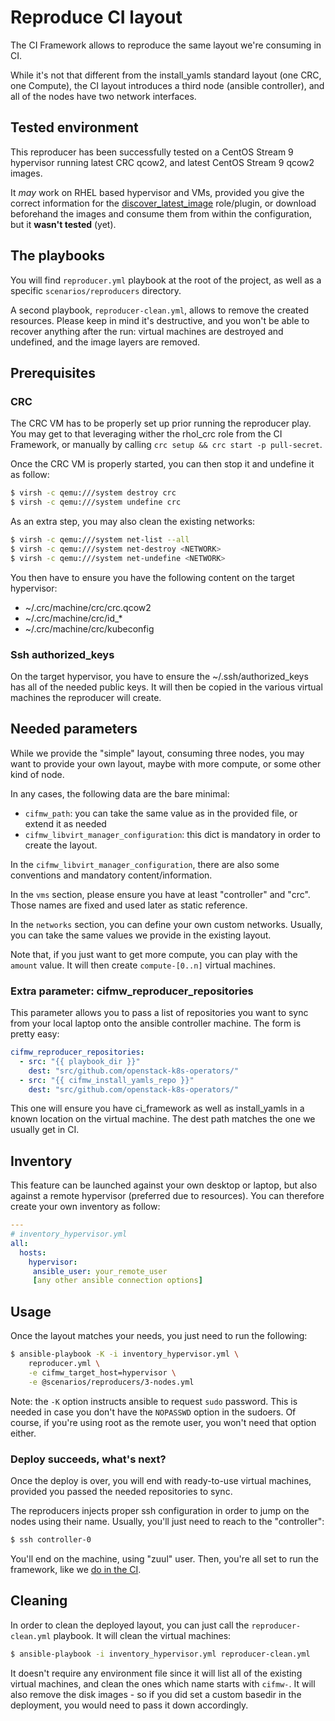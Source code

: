# Reproduce CI layout
The CI Framework allows to reproduce the same layout we're consuming in CI.

While it's not that different from the install_yamls standard layout (one CRC,
one Compute), the CI layout introduces a third node (ansible controller), and
all of the nodes have two network interfaces.

## Tested environment
This reproducer has been successfully tested on a CentOS Stream 9 hypervisor
running latest CRC qcow2, and latest CentOS Stream 9 qcow2 images.

It *may* work on RHEL based hypervisor and VMs, provided you give the correct
information for the [discover_latest_image](../roles/discover_latest_image.md)
role/plugin, or download beforehand the images and consume them from within the
configuration, but it **wasn't tested** (yet).

## The playbooks
You will find `reproducer.yml` playbook at the root of the project, as well as
a specific `scenarios/reproducers` directory.

A second playbook, `reproducer-clean.yml`, allows to remove the created
resources. Please keep in mind it's destructive, and you won't be able to
recover anything after the run: virtual machines are destroyed and undefined,
and the image layers are removed.

## Prerequisites
### CRC
The CRC VM has to be properly set up prior running the reproducer play. You
may get to that leveraging wither the rhol_crc role from the CI Framework, or
manually by calling `crc setup && crc start -p pull-secret`.

Once the CRC VM is properly started, you can then stop it and undefine it as
follow:
```Bash
$ virsh -c qemu:///system destroy crc
$ virsh -c qemu:///system undefine crc
```

As an extra step, you may also clean the existing networks:
```Bash
$ virsh -c qemu:///system net-list --all
$ virsh -c qemu:///system net-destroy <NETWORK>
$ virsh -c qemu:///system net-undefine <NETWORK>
```

You then have to ensure you have the following content on the target hypervisor:
- ~/.crc/machine/crc/crc.qcow2
- ~/.crc/machine/crc/id_*
- ~/.crc/machine/crc/kubeconfig

### Ssh authorized_keys
On the target hypervisor, you have to ensure the ~/.ssh/authorized_keys has all
of the needed public keys. It will then be copied in the various virtual machines
the reproducer will create.

## Needed parameters
While we provide the "simple" layout, consuming three nodes, you may want
to provide your own layout, maybe with more compute, or some other kind of
node.

In any cases, the following data are the bare minimal:

- `cifmw_path`: you can take the same value as in the provided file, or extend it as needed
- `cifmw_libvirt_manager_configuration`: this dict is mandatory in order to create the layout.

In the `cifmw_libvirt_manager_configuration`, there are also some conventions
and mandatory content/information.

In the `vms` section, please ensure you have at least "controller" and "crc".
Those names are fixed and used later as static reference.

In the `networks` section, you can define your own custom networks. Usually,
you can take the same values we provide in the existing layout.

Note that, if you just want to get more compute, you can play with the `amount`
value. It will then create `compute-[0..n]` virtual machines.

### Extra parameter: cifmw_reproducer_repositories

This parameter allows you to pass a list of repositories you want to sync from
your local laptop onto the ansible controller machine. The form is pretty easy:
```YAML
cifmw_reproducer_repositories:
  - src: "{{ playbook_dir }}"
    dest: "src/github.com/openstack-k8s-operators/"
  - src: "{{ cifmw_install_yamls_repo }}"
    dest: "src/github.com/openstack-k8s-operators/"
```
This one will ensure you have ci_framework as well as install_yamls in a
known location on the virtual machine. The dest path matches the one we usually
get in CI.

## Inventory
This feature can be launched against your own desktop or laptop, but also
against a remote hypervisor (preferred due to resources). You can therefore
create your own inventory as follow:
```YAML
---
# inventory_hypervisor.yml
all:
  hosts:
    hypervisor:
     ansible_user: your_remote_user
     [any other ansible connection options]
```

## Usage
Once the layout matches your needs, you just need to run the following:
```Bash
$ ansible-playbook -K -i inventory_hypervisor.yml \
    reproducer.yml \
    -e cifmw_target_host=hypervisor \
    -e @scenarios/reproducers/3-nodes.yml
```
Note: the `-K` option instructs ansible to request `sudo` password. This is
needed in case you don't have the `NOPASSWD` option in the sudoers. Of course,
if you're using root as the remote user, you won't need that option either.

### Deploy succeeds, what's next?
Once the deploy is over, you will end with ready-to-use virtual machines,
provided you passed the needed repositories to sync.

The reproducers injects proper ssh configuration in order to jump on the nodes
using their name. Usually, you'll just need to reach to the "controller":
```Bash
$ ssh controller-0
```
You'll end on the machine, using "zuul" user. Then, you're all set to run the
framework, like we [do in the CI](https://github.com/openstack-k8s-operators/ci-framework/tree/main/ci/playbooks).

## Cleaning
In order to clean the deployed layout, you can just call the `reproducer-clean.yml`
playbook. It will clean the virtual machines:
```Bash
$ ansible-playbook -i inventory_hypervisor.yml reproducer-clean.yml
```
It doesn't require any environment file since it will list all of the existing
virtual machines, and clean the ones which name starts with `cifmw-`.
It will also remove the disk images - so if you did set a custom basedir in the
deployment, you would need to pass it down accordingly.
